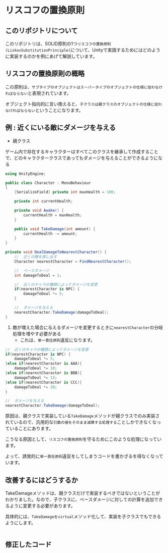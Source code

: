 # リスコフの置換原則

## このリポジトリについて

このリポジトリは、SOLID原則の1つ`リスコフの置換原則(LiskovSubstitutionPrinciple)`について、Unityで実践するためにはどのように実装するのかを例にあげて解説しています。

## リスコフの置換原則の概略

この原則は、`サブタイプのオブジェクトはスーパータイプのオブジェクトの仕様に従わなければならない`と表現されています。

オブジェクト指向的に言い換えると、`子クラスは親クラスのオブジェクトの仕様に従わなければならない`ということになります。

## 例 : 近くにいる敵にダメージを与える

- 親クラス

ゲーム内で存在するキャラクターはすべてこのクラスを継承して作成することで、どのキャラクタークラスであってもダメージを与えることができるようになる

```c#
using UnityEngine;

public class Character : MonoBehaviour
{
    [SerializeField] private int maxHealth = 100;

    private int currentHealth;

    private void Awake() {
        currentHealth = maxHealth;
    }

    public void TakeDamage(int amount) {
        currentHealth -= amount;
    }
}
```

```c#
private void DealDamageToNearestCharacter() {
    //  近くの敵を探し出す
    Character nearestCharacter = FindNearestCharacter();

    //  ベースダメージ
    int damageToDeal = 1;

    //  近くのキャラの種類によってダメージを変更
    if(nearestCharacter is NPC) {
        damageToDeal *= 5;
    }

    //  ダメージを与える
    nearestCharacter.TakeDamage(damageToDeal);
}
```

1. 敵が増えた場合に与えるダメージを変更するときに`nearestCharacter`の分岐処理を増やす必要がある
   - これは、`単一責任原則`違反になります。

```c#
//  近くのキャラの種類によってダメージを変更
if(nearestCharacter is NPC) {
    damageToDeal *= 5;
}else if(nearestCharacter is AAA){
    damageToDeal *= 10;
}else if(nearestCharacter is BBB){
    damageToDeal *= 13;
}else if(nearestCharacter is CCC){
    damageToDeal *= 20;
}

//  ダメージを与える
nearestCharacter.TakeDamage(damageToDeal);
```

原因は、親クラスで実装している`TakeDamage`メソッドが親クラスでのみ実装されているので、汎用的な`引数の値をそのまま減算する処理する`ことしかできなくなっていることにあります。

こうなる原因として、`リスコフの置換原則`を守るためにこのような処理になっています。

よって、誘発的に`単一責任原則`違反をしてしまうコードを書かざるを得なくなっています。

## 改善するにはどうするか

TakeDamageメソッドは、親クラスだけで実装するべきではないということがわかりました。なので、子クラスに、ベースダメージに対しての計算を追加できるように変更する必要があります。

具体的には、`TakeDamageをvirtual`メソッド化して、実装を子クラスでもできるようにします。

```c#
```

## 修正したコード
